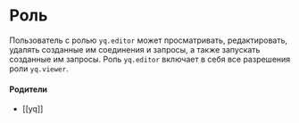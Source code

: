# Роль

Пользователь с ролью `yq.editor` может просматривать, редактировать, удалять созданные им соединения и запросы, а также запускать созданные им запросы. Роль `yq.editor` включает в себя все разрешения роли `yq.viewer`.


#### Родители

- [[yq]]
